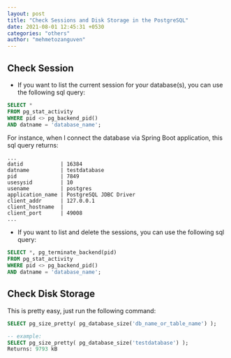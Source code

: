 ```yaml
---
layout: post
title: "Check Sessions and Disk Storage in the PostgreSQL"
date: 2021-08-01 12:45:31 +0530
categories: "others"
author: "mehmetozanguven"
---
```


## Check Session

- If you want to list the current session for your database(s), you can use the following sql query:

```sql
SELECT *
FROM pg_stat_activity
WHERE pid <> pg_backend_pid()
AND datname = 'database_name';
```

For instance, when I connect the database via Spring Boot application, this sql query returns:

```wiki
...
datid            | 16384
datname          | testdatabase
pid              | 7849
usesysid         | 10
usename          | postgres
application_name | PostgreSQL JDBC Driver
client_addr      | 127.0.0.1
client_hostname  |
client_port      | 49008
...
```

- If you want to list and delete the sessions, you can use the following sql query:

```sql
SELECT *, pg_terminate_backend(pid)
FROM pg_stat_activity
WHERE pid <> pg_backend_pid()
AND datname = 'database_name';
```

## Check Disk Storage

This is pretty easy, just run the following command:

```sql
SELECT pg_size_pretty( pg_database_size('db_name_or_table_name') );

-- example:
SELECT pg_size_pretty( pg_database_size('testdatabase') );
Returns: 9793 kB
```
